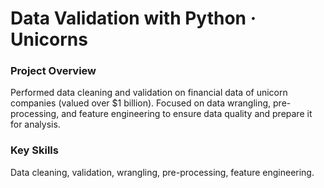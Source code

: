 # Data Validation with Python · Unicorns

### Project Overview
Performed data cleaning and validation on financial data of unicorn companies (valued over $1 billion). Focused on data wrangling, pre-processing, and feature engineering to ensure data quality and prepare it for analysis.

### Key Skills
Data cleaning, validation, wrangling, pre-processing, feature engineering.
